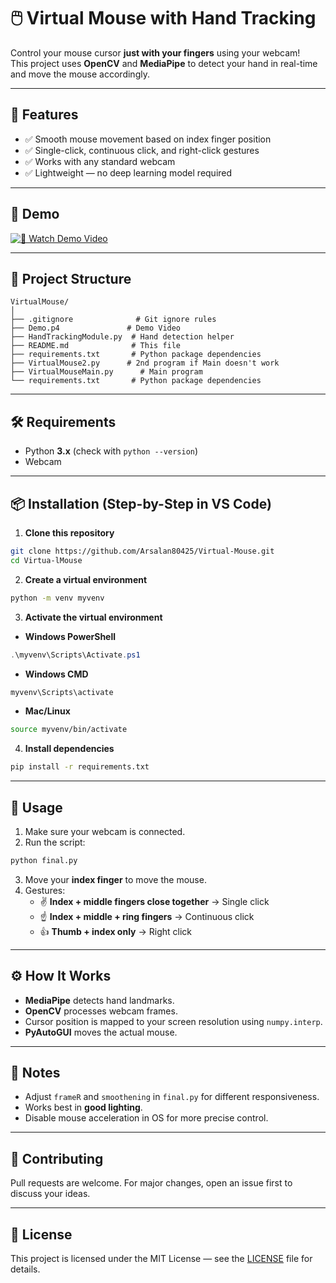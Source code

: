 # 🖱️ Virtual Mouse with Hand Tracking

Control your mouse cursor **just with your fingers** using your webcam!\
This project uses **OpenCV** and **MediaPipe** to detect your hand in real-time and move the mouse accordingly.

---

## 📌 Features

- ✅ Smooth mouse movement based on index finger position
- ✅ Single-click, continuous click, and right-click gestures
- ✅ Works with any standard webcam
- ✅ Lightweight — no deep learning model required

---

## 🎥 Demo

[![🎥 Watch Demo Video](https://img.shields.io/badge/Watch-Demo-red?logo=google-drive)](https://drive.google.com/file/d/1Q5CB4CL-5f18_LTcrr3GWxsyOi_2F9Uk/view?usp=sharing)

---

## 📂 Project Structure


```
VirtualMouse/
│
├── .gitignore              # Git ignore rules
├── Demo.p4               # Demo Video
├── HandTrackingModule.py  # Hand detection helper
├── README.md              # This file
├── requirements.txt       # Python package dependencies
├── VirtualMouse2.py      # 2nd program if Main doesn't work
├── VirtualMouseMain.py      # Main program
└── requirements.txt       # Python package dependencies
```

---

## 🛠 Requirements

- Python **3.x** (check with `python --version`)
- Webcam

---

## 📦 Installation (Step-by-Step in VS Code)

1. **Clone this repository**

```bash
git clone https://github.com/Arsalan80425/Virtual-Mouse.git
cd Virtua-lMouse
```

2. **Create a virtual environment**

```bash
python -m venv myvenv
```

3. **Activate the virtual environment**

- **Windows PowerShell**

```powershell
.\myvenv\Scripts\Activate.ps1
```

- **Windows CMD**

```cmd
myvenv\Scripts\activate
```

- **Mac/Linux**

```bash
source myvenv/bin/activate
```

4. **Install dependencies**

```bash
pip install -r requirements.txt
```

---

## 🚀 Usage

1. Make sure your webcam is connected.
2. Run the script:

```bash
python final.py
```

3. Move your **index finger** to move the mouse.
4. Gestures:
   - ✌ **Index + middle fingers close together** → Single click
   - ☝ **Index + middle + ring fingers** → Continuous click
   - 👍 **Thumb + index only** → Right click

---

## ⚙️ How It Works

- **MediaPipe** detects hand landmarks.
- **OpenCV** processes webcam frames.
- Cursor position is mapped to your screen resolution using `numpy.interp`.
- **PyAutoGUI** moves the actual mouse.

---

## 📌 Notes

- Adjust `frameR` and `smoothening` in `final.py` for different responsiveness.
- Works best in **good lighting**.
- Disable mouse acceleration in OS for more precise control.

---

## 🤝 Contributing

Pull requests are welcome. For major changes, open an issue first to discuss your ideas.

---

## 📜 License

This project is licensed under the MIT License — see the [LICENSE](LICENSE) file for details.

